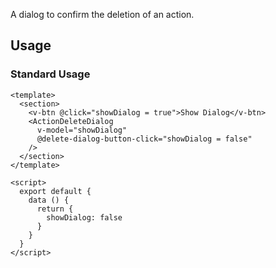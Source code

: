 A dialog to confirm the deletion of an action.

## Usage

### Standard Usage

```vue
<template>
  <section>
    <v-btn @click="showDialog = true">Show Dialog</v-btn>
    <ActionDeleteDialog
      v-model="showDialog"
      @delete-dialog-button-click="showDialog = false"
    />
  </section>
</template>

<script>
  export default {
    data () {
      return {
        showDialog: false
      }
    }
  }
</script>
```
